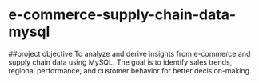 # e-commerce-supply-chain-data-mysql
##project objective
To analyze and derive insights from e-commerce and supply chain data using MySQL.
The goal is to identify sales trends, regional performance, and customer behavior for better decision-making.
